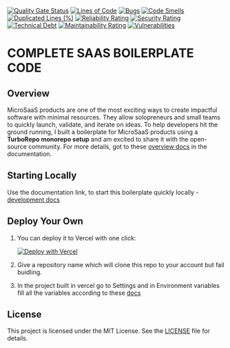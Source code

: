 [![Quality Gate Status](https://sonarcloud.io/api/project_badges/measure?project=anoopkarnik_turborepo-saas-boilerplate-code&metric=alert_status)](https://sonarcloud.io/summary/new_code?id=anoopkarnik_turborepo-saas-boilerplate-code)
[![Lines of Code](https://sonarcloud.io/api/project_badges/measure?project=anoopkarnik_turborepo-saas-boilerplate-code&metric=ncloc)](https://sonarcloud.io/summary/new_code?id=anoopkarnik_turborepo-saas-boilerplate-code)
[![Bugs](https://sonarcloud.io/api/project_badges/measure?project=anoopkarnik_turborepo-saas-boilerplate-code&metric=bugs)](https://sonarcloud.io/summary/new_code?id=anoopkarnik_turborepo-saas-boilerplate-code)
[![Code Smells](https://sonarcloud.io/api/project_badges/measure?project=anoopkarnik_turborepo-saas-boilerplate-code&metric=code_smells)](https://sonarcloud.io/summary/new_code?id=anoopkarnik_turborepo-saas-boilerplate-code)
[![Duplicated Lines (%)](https://sonarcloud.io/api/project_badges/measure?project=anoopkarnik_turborepo-saas-boilerplate-code&metric=duplicated_lines_density)](https://sonarcloud.io/summary/new_code?id=anoopkarnik_turborepo-saas-boilerplate-code)
[![Reliability Rating](https://sonarcloud.io/api/project_badges/measure?project=anoopkarnik_turborepo-saas-boilerplate-code&metric=reliability_rating)](https://sonarcloud.io/summary/new_code?id=anoopkarnik_turborepo-saas-boilerplate-code)
[![Security Rating](https://sonarcloud.io/api/project_badges/measure?project=anoopkarnik_turborepo-saas-boilerplate-code&metric=security_rating)](https://sonarcloud.io/summary/new_code?id=anoopkarnik_turborepo-saas-boilerplate-code)
[![Technical Debt](https://sonarcloud.io/api/project_badges/measure?project=anoopkarnik_turborepo-saas-boilerplate-code&metric=sqale_index)](https://sonarcloud.io/summary/new_code?id=anoopkarnik_turborepo-saas-boilerplate-code)
[![Maintainability Rating](https://sonarcloud.io/api/project_badges/measure?project=anoopkarnik_turborepo-saas-boilerplate-code&metric=sqale_rating)](https://sonarcloud.io/summary/new_code?id=anoopkarnik_turborepo-saas-boilerplate-code)
[![Vulnerabilities](https://sonarcloud.io/api/project_badges/measure?project=anoopkarnik_turborepo-saas-boilerplate-code&metric=vulnerabilities)](https://sonarcloud.io/summary/new_code?id=anoopkarnik_turborepo-saas-boilerplate-code)

# COMPLETE SAAS BOILERPLATE CODE

## Overview

MicroSaaS products are one of the most exciting ways to create impactful software with minimal resources. They allow solopreneurs and small teams to quickly launch, validate, and iterate on ideas. To help developers hit the ground running, I built a boilerplate for MicroSaaS products using a **TurboRepo monorepo setup** and am excited to share it with the open-source community. For more details, got to these [overview docs](https://docs.boilerplate.bayesian-labs.com/docs/overview) in the documentation.

## Starting Locally

Use the documentation link, to start this boilerplate quickly locally - [development docs](https://docs.boilerplate.bayesian-labs.com/docs/category/getting-started)


## Deploy Your Own

1) You can deploy it to Vercel with one click:

    [![Deploy with Vercel](https://vercel.com/button)](https://vercel.com/new/clone?repository-url=https%3A%2F%2Fgithub.com%2Fanoopkarnik%2Fturborepo-saas-boilerplate-code&project-name=nextjs-app&build-command=npm%20run%20db%3Agenerate%20%26%26%20cd%20apps%2Fnextjs-app%20%26%26%20npm%20run%20build&output-directory=apps%2Fnextjs-app%2F.next&install-command=npm%20install&dev-command=cd%20apps%2Fnextjs-app%20%26%26%20npm%20run%20dev
    )

2) Give a repository name which will clone this repo to your account but fail buidling.
3) In the project built in vercel go to Settings and in Environment variables fill all the variables according to these [docs](https://docs.boilerplate.bayesian-labs.com/docs/getting-started/start-locally)

## License

This project is licensed under the MIT License. See the [LICENSE](LICENSE) file for details.
